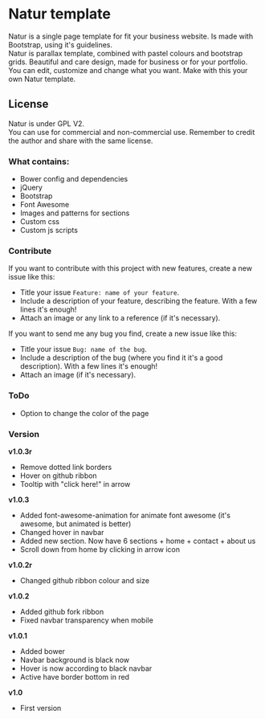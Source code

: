 # Natur template
Natur is a single page template for fit your business website. Is made with Bootstrap, using it's guidelines.<br/>
Natur is parallax template, combined with pastel colours and bootstrap grids. Beautiful and care design, made for business or for your portfolio. You can edit, customize and change what you want. Make with this your own Natur template.

## License
Natur is under GPL V2.<br/>
You can use for commercial and non-commercial use. Remember to credit the author and share with the same license.

### What contains:
* Bower config and dependencies
* jQuery
* Bootstrap
* Font Awesome
* Images and patterns for sections
* Custom css
* Custom js scripts

### Contribute
If you want to contribute with this project with new features, create a new issue like this:
* Title your issue `Feature: name of your feature`.
* Include a description of your feature, describing the feature. With a few lines it's enough!
* Attach an image or any link to a reference (if it's necessary).

If you want to send me any bug you find, create a new issue like this:
* Title your issue `Bug: name of the bug`.
* Include a description of the bug (where you find it it's a good description). With a few lines it's enough!
* Attach an image (if it's necessary).

### ToDo
* Option to change the color of the page

### Version
**v1.0.3r**
 * Remove dotted link borders
 * Hover on github ribbon
 * Tooltip with "click here!" in arrow

**v1.0.3**
 * Added font-awesome-animation for animate font awesome (it's awesome, but animated is better)
 * Changed hover in navbar
 * Added new section. Now have 6 sections + home + contact + about us
 * Scroll down from home by clicking in arrow icon

**v1.0.2r**
 * Changed github ribbon colour and size

**v1.0.2**
 * Added github fork ribbon
 * Fixed navbar transparency when mobile

**v1.0.1**
  * Added bower
  * Navbar background is black now
  * Hover is now according to black navbar
  * Active have border bottom in red

**v1.0**
  * First version
